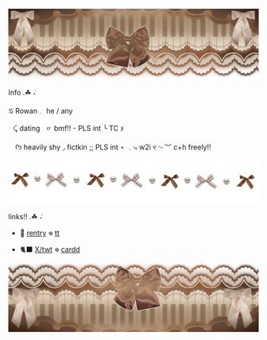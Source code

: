 ![image_alt](https://github.com/G00fstergoof/G00fstergoof/blob/main/IMG_4600.png)

Info .☘︎ ݁˖

𝒢 Rowan 𓈒⠀he / any⠀

⠀⤹ dating⠀〃 bmf!! - PLS int ╰  TC ﾒ

⠀
ᡣ𐭩 heavily shy ◞ fictkin ;; PLS int ⋆
 ﹒⤷ w2i ୧ ∿ ︶ c+h freely!!

![image_alt](https://github.com/G00fstergoof/G00fstergoof/blob/main/IMG_4609.png)

links!! .☘︎ ݁˖

 -  🥐 [rentry](https://rentry.co/princsstwo)  𖦹  [tt](https://www.tiktok.com/@goofster_goof)

- 🐈‍⬛ [X/twt](https://x.com/idiotperson671?s=21)  𖦹  [cardd](https://goofstergoofs.carrd.co/)



![image_alt](https://github.com/G00fstergoof/G00fstergoof/blob/main/IMG_4599.png)
